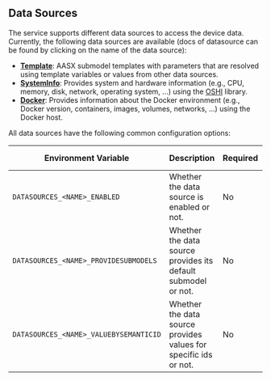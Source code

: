 ## Data Sources

The service supports different data sources to access the device data. Currently, the following data sources are available (docs of datasource can be found
by clicking on the name of the data source):

- **[Template](Datasource_Templates.md)**: AASX submodel templates with parameters that are resolved using template variables or values from other data sources.
- **[SystemInfo](Datasource_SystemInfo.md)**: Provides system and hardware information (e.g., CPU, memory, disk, network, operating system, ...) using the [OSHI](https://github.com/oshi/oshi) library.
- **[Docker](Datasource_Docker.md)**: Provides information about the Docker environment (e.g., Docker version, containers, images, volumes, networks, ...) using the Docker host.

All data sources have the following common configuration options:

| Environment Variable                   | Description                                                      | Required | Default Value |
|----------------------------------------|------------------------------------------------------------------|----------|---------------|
| `DATASOURCES_<NAME>_ENABLED`           | Whether the data source is enabled or not.                       | No       | true          |
| `DATASOURCES_<NAME>_PROVIDESUBMODELS`  | Whether the data source provides its default submodel or not.    | No       | true          |
| `DATASOURCES_<NAME>_VALUEBYSEMANTICID` | Whether the data source provides values for specific ids or not. | No       | true          |

